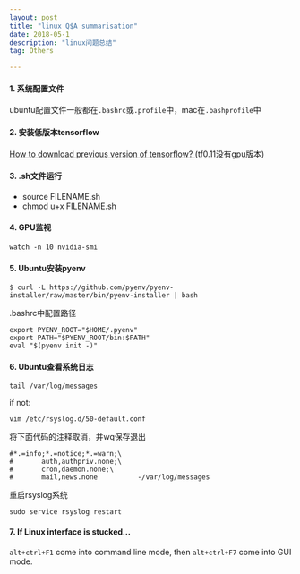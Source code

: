 ```yaml
---
layout: post
title: "linux Q$A summarisation"
date: 2018-05-1 
description: "linux问题总结"
tag: Others  

---     
```



#### 1. 系统配置文件
ubuntu配置文件一般都在`.bashrc`或`.profile`中，mac在`.bashprofile`中
#### 2. 安装低版本tensorflow
[How to download previous version of tensorflow?
](https://stackoverflow.com/questions/40416056/how-to-download-previous-version-of-tensorflow)(tf0.11没有gpu版本)
#### 3. .sh文件运行
* source FILENAME.sh
* chmod u+x FILENAME.sh
#### 4. GPU监视
`watch -n 10 nvidia-smi`
#### 5. Ubuntu安装pyenv
```linux
$ curl -L https://github.com/pyenv/pyenv-installer/raw/master/bin/pyenv-installer | bash
```
.bashrc中配置路径
```linux
export PYENV_ROOT="$HOME/.pyenv"
export PATH="$PYENV_ROOT/bin:$PATH"
eval "$(pyenv init -)"
```
#### 6. Ubuntu查看系统日志
```linux
tail /var/log/messages
```
if not:  
```
vim /etc/rsyslog.d/50-default.conf
```  
将下面代码的注释取消，并wq保存退出  
```
#*.=info;*.=notice;*.=warn;\  
#       auth,authpriv.none;\  
#       cron,daemon.none;\  
#       mail,news.none          -/var/log/messages  
```  
重启rsyslog系统    
```
sudo service rsyslog restart  
```
#### 7. If Linux interface is stucked...
```alt+ctrl+F1``` come into command line mode, then
```alt+ctrl+F7``` come into GUI mode.


